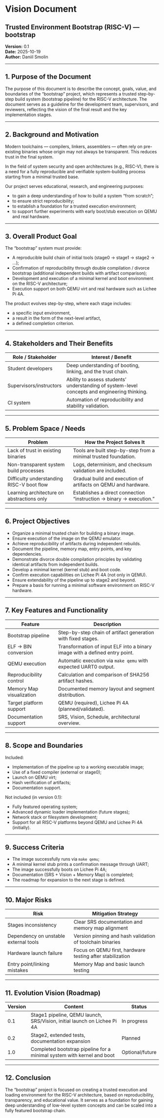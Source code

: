 # Vision Document  
## Trusted Environment Bootstrap (RISC-V) — bootstrap  

**Version:** 0.1  
**Date:** 2025-10-19  
**Author:** Daniil Smolin  

---

## 1. Purpose of the Document

The purpose of this document is to describe the concept, goals, value, and boundaries of the “bootstrap” project, which represents a trusted step-by-step build system (bootstrap pipeline) for the RISC-V architecture. The document serves as a guideline for the development team, supervisors, and reviewers, reflecting the vision of the final result and the key implementation stages.

---

## 2. Background and Motivation

Modern toolchains — compilers, linkers, assemblers — often rely on pre-existing binaries whose origin may not always be transparent. This reduces trust in the final system.

In the field of system security and open architectures (e.g., RISC-V), there is a need for a fully reproducible and verifiable system-building process starting from a minimal trusted base.

Our project serves educational, research, and engineering purposes:
- to gain a deep understanding of how to build a system “from scratch”;
- to ensure strict reproducibility;
- to establish a foundation for a trusted execution environment;
- to support further experiments with early boot/stub execution on QEMU and real hardware.

---

## 3. Overall Product Goal

The “bootstrap” system must provide:
- A reproducible build chain of initial tools (stage0 → stage1 → stage2 → …);  
- Confirmation of reproducibility through double compilation / divorce bootstrap (additional independent builds with artifact comparison); <!-- COMMENT: verify if "divorce bootstrap" or "double-compilation validation pipeline" should be finalized -->
- Development and execution of a minimal kernel and boot environment on the RISC-V architecture;
- Execution support on both QEMU virt and real hardware such as Lichee Pi 4A.

The product evolves step-by-step, where each stage includes:
- a specific input environment,
- a result in the form of the next-level artifact,
- a defined completion criterion.

---

## 4. Stakeholders and Their Benefits

| Role / Stakeholder       | Interest / Benefit                                               |
|--------------------------|------------------------------------------------------------------|
| Student developers       | Deep understanding of booting, linking, and the trust chain.     |
| Supervisors/instructors  | Ability to assess students’ understanding of system-level concepts and engineering thinking. |
| CI system                | Automation of reproducibility and stability validation.          |

---

## 5. Problem Space / Needs

| Problem                                    | How the Project Solves It                                           |
|--------------------------------------------|---------------------------------------------------------------------|
| Lack of trust in existing binaries         | Tools are built step-by-step from a minimal trusted foundation.     |
| Non-transparent system build processes     | Logs, determinism, and checksum validation are included.            |
| Difficulty understanding RISC-V boot flow  | Gradual build and execution of artifacts on QEMU and hardware.      |
| Learning architecture on abstractions only | Establishes a direct connection “instruction → binary → execution.” |

---

## 6. Project Objectives

- Organize a minimal trusted chain for building a binary image.  
- Ensure execution of the image on the QEMU emulator.  
- Achieve reproducibility of artifacts during independent rebuilds.  
- Document the pipeline, memory map, entry points, and key dependencies.  
- Demonstrate divorce double compilation principles by validating identical artifacts from independent builds. <!-- COMMENT: confirm final terminology -->
- Develop a minimal kernel (kernel stub) and boot code.  
- Confirm execution capabilities on Lichee Pi 4A (not only in QEMU).  
- Ensure extendability of the pipeline up to stage2 and beyond.  
- Prepare a basis for running a minimal software environment on RISC-V hardware.

---

## 7. Key Features and Functionality

| Feature                    | Description                                                                 |
|---------------------------|------------------------------------------------------------------------------|
| Bootstrap pipeline        | Step-by-step chain of artifact generation with fixed stages.                 |
| ELF → BIN conversion      | Transformation of input ELF into a binary image with a defined entry point. |
| QEMU execution            | Automatic execution via `make qemu` with expected UART0 output.             |
| Reproducibility control   | Calculation and comparison of SHA256 artifact hashes.                       |
| Memory Map visualization  | Documented memory layout and segment distribution.                          |
| Target platform support   | QEMU (required), Lichee Pi 4A (planned/validated).                          |
| Documentation support     | SRS, Vision, Schedule, architectural overview.                              |

---

## 8. Scope and Boundaries

Included:
- Implementation of the pipeline up to a working executable image;
- Use of a fixed compiler (external or stage0);
- Launch on QEMU virt;
- Hash verification of artifacts;
- Documentation support.

Not included (in version 0.1):
- Fully featured operating system;
- Advanced dynamic loader implementation (future stages);
- Network stack or filesystem development;
- Support for all RISC-V platforms beyond QEMU and Lichee Pi 4A (initially).


---

## 9. Success Criteria

- The image successfully runs via `make qemu`;  
- A minimal kernel stub prints a confirmation message through UART;  
- The image successfully boots on Lichee Pi 4A;  
- Documentation (SRS + Vision + Memory Map) is completed;  
- The roadmap for expansion to the next stage is defined.

---

## 10. Major Risks

| Risk                                   | Mitigation Strategy                                       |
|---------------------------------------|-----------------------------------------------------------|
| Stages inconsistency                  | Clear SRS documentation and memory map alignment          |
| Dependency on unstable external tools | Version pinning and hash validation of toolchain binaries |
| Hardware launch failure               | Focus on QEMU first, hardware testing after stabilization |
| Entry point/linking mistakes          | Memory Map and basic launch testing                       |

---

## 11. Evolution Vision (Roadmap)

| Version | Content                                                                 | Status        |
|---------|-------------------------------------------------------------------------|--------------|
| 0.1     | Stage1 pipeline, QEMU launch, SRS/Vision, initial launch on Lichee Pi 4A | In progress  |
| 0.2     | Stage2, extended tests, documentation expansion                         | Planned      |
| 1.0     | Completed bootstrap pipeline for a minimal system with kernel and boot  | Optional/future |

---

## 12. Conclusion

The “bootstrap” project is focused on creating a trusted execution and loading environment for the RISC-V architecture, based on reproducibility, transparency, and educational value. It serves as a foundation for gaining deep understanding of low-level system concepts and can be scaled into a fully featured bootstrap chain.
